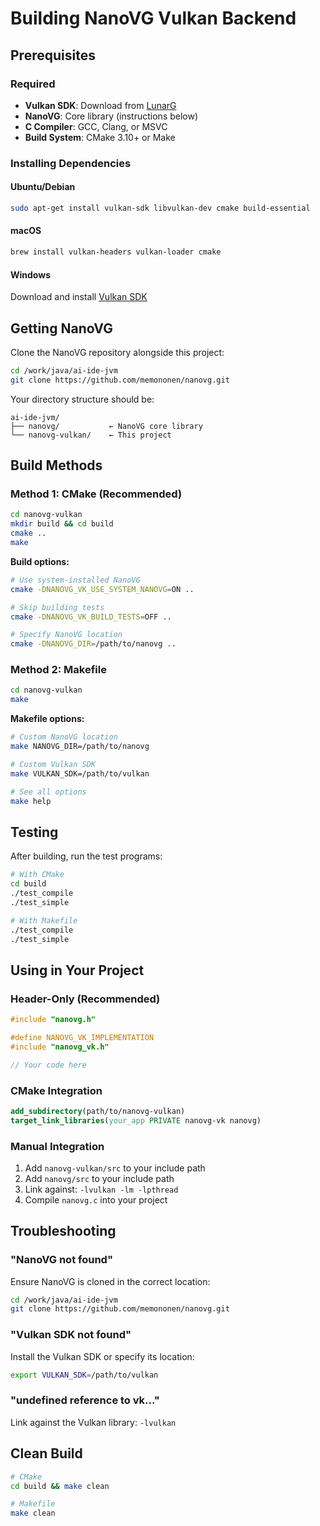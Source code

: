 # Building NanoVG Vulkan Backend

## Prerequisites

### Required
- **Vulkan SDK**: Download from [LunarG](https://vulkan.lunarg.com/)
- **NanoVG**: Core library (instructions below)
- **C Compiler**: GCC, Clang, or MSVC
- **Build System**: CMake 3.10+ or Make

### Installing Dependencies

#### Ubuntu/Debian
```bash
sudo apt-get install vulkan-sdk libvulkan-dev cmake build-essential
```

#### macOS
```bash
brew install vulkan-headers vulkan-loader cmake
```

#### Windows
Download and install [Vulkan SDK](https://vulkan.lunarg.com/sdk/home)

## Getting NanoVG

Clone the NanoVG repository alongside this project:

```bash
cd /work/java/ai-ide-jvm
git clone https://github.com/memononen/nanovg.git
```

Your directory structure should be:
```
ai-ide-jvm/
├── nanovg/           ← NanoVG core library
└── nanovg-vulkan/    ← This project
```

## Build Methods

### Method 1: CMake (Recommended)

```bash
cd nanovg-vulkan
mkdir build && cd build
cmake ..
make
```

**Build options:**
```bash
# Use system-installed NanoVG
cmake -DNANOVG_VK_USE_SYSTEM_NANOVG=ON ..

# Skip building tests
cmake -DNANOVG_VK_BUILD_TESTS=OFF ..

# Specify NanoVG location
cmake -DNANOVG_DIR=/path/to/nanovg ..
```

### Method 2: Makefile

```bash
cd nanovg-vulkan
make
```

**Makefile options:**
```bash
# Custom NanoVG location
make NANOVG_DIR=/path/to/nanovg

# Custom Vulkan SDK
make VULKAN_SDK=/path/to/vulkan

# See all options
make help
```

## Testing

After building, run the test programs:

```bash
# With CMake
cd build
./test_compile
./test_simple

# With Makefile
./test_compile
./test_simple
```

## Using in Your Project

### Header-Only (Recommended)

```c
#include "nanovg.h"

#define NANOVG_VK_IMPLEMENTATION
#include "nanovg_vk.h"

// Your code here
```

### CMake Integration

```cmake
add_subdirectory(path/to/nanovg-vulkan)
target_link_libraries(your_app PRIVATE nanovg-vk nanovg)
```

### Manual Integration

1. Add `nanovg-vulkan/src` to your include path
2. Add `nanovg/src` to your include path
3. Link against: `-lvulkan -lm -lpthread`
4. Compile `nanovg.c` into your project

## Troubleshooting

### "NanoVG not found"
Ensure NanoVG is cloned in the correct location:
```bash
cd /work/java/ai-ide-jvm
git clone https://github.com/memononen/nanovg.git
```

### "Vulkan SDK not found"
Install the Vulkan SDK or specify its location:
```bash
export VULKAN_SDK=/path/to/vulkan
```

### "undefined reference to vk..."
Link against the Vulkan library: `-lvulkan`

## Clean Build

```bash
# CMake
cd build && make clean

# Makefile
make clean
```
